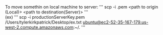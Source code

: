 To move somethin on local machine to server:
'''
  scp -i <keyname>.pem <path to origin (Local)> <path to destination(Server)> 
'''  
  (ex)
'''
  scp -i productionServerKey.pem /Users/tylerkirkpatrick/Desktop/ex.txt ubuntu@ec2-52-35-167-179.us-west-2.compute.amazonaws.com:~/.
'''
  
